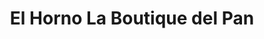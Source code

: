 ---
title: "El Horno La Boutique del Pan"
url: /salamanca/el-horno-la-boutique-del-pan/
shop: Konditorei
---